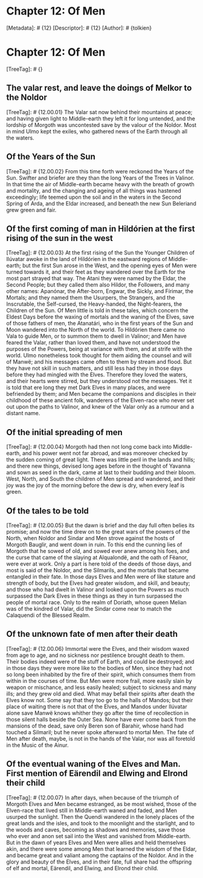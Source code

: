 # Chapter 12: Of Men
[Metadata]: # {12}
[Descriptor]: # {12}
[Author]: # {tolkien}
# Chapter 12: Of Men
[TreeTag]: # {}
## The valar rest, and leave the doings of Melkor to the Noldor
[TreeTag]: # {12.00.01}
The Valar sat now behind their mountains at peace; and having given light to
Middle-earth they left it for long untended, and the lordship of Morgoth was
uncontested save by the valour of the Noldor. Most in mind Ulmo kept the
exiles, who gathered news of the Earth through all the waters.

## Of the Years of the Sun
[TreeTag]: # {12.00.02}
From this time forth were reckoned the Years of the Sun. Swifter and briefer
are they than the long Years of the Trees in Valinor. In that time the air of
Middle-earth became heavy with the breath of growth and mortality, and the
changing and ageing of all things was hastened exceedingly; life teemed upon
the soil and in the waters in the Second Spring of Arda, and the Eldar
increased, and beneath the new Sun Beleriand grew green and fair.

## Of the first coming of man in Hildórien at the first rising of the sun in the west
[TreeTag]: # {12.00.03}
At the first rising of the Sun the Younger Children of Ilúvatar awoke in the
land of Hildórien in the eastward regions of Middle-earth; but the first Sun
arose in the West, and the opening eyes of Men were turned towards it, and
their feet as they wandered over the Earth for the most part strayed that way.
The Atani they were named by the Eldar, the Second People; but they called them
also Hildor, the Followers, and many other names: Apanónar, the After-born,
Engwar, the Sickly, and Fírimar, the Mortals; and they named them the Usurpers,
the Strangers, and the Inscrutable, the Self-cursed, the Heavy-handed, the
Night-fearers, the Children of the Sun. Of Men little is told in these tales,
which concern the Eldest Days before the waxing of mortals and the waning of
the Elves, save of those fathers of men, the Atanatári, who in the first years
of the Sun and Moon wandered into the North of the world. To Hildórien there
came no Vala to guide Men, or to summon them to dwell in Valinor; and Men have
feared the Valar, rather than loved them, and have not understood the purposes
of the Powers, being at variance with them, and at strife with the world. Ulmo
nonetheless took thought for them aiding the counsel and will of Manwë; and his
messages came often to them by stream and flood. But they have not skill in
such matters, and still less had they in those days before they had mingled
with the Elves. Therefore they loved the waters, and their hearts were stirred,
but they understood not the messages. Yet it is told that ere long they met
Dark Elves in many places, and were befriended by them; and Men became the
companions and disciples in their childhood of these ancient folk, wanderers of
the Elven-race who never set out upon the paths to Valinor, and knew of the
Valar only as a rumour and a distant name.

## Of the initial spreading of men
[TreeTag]: # {12.00.04}
Morgoth had then not long come back into Middle-earth, and his power went not
far abroad, and was moreover checked by the sudden coming of great light. There
was little peril in the lands and hills; and there new things, devised long
ages before in the thought of Yavanna and sown as seed in the dark, came at
last to their budding and their bloom.  West, North, and South the children of
Men spread and wandered, and their joy was the joy of the morning before the
dew is dry, when every leaf is green.

## Of the tales to be told
[TreeTag]: # {12.00.05}
But the dawn is brief and the day full often belies its promise; and now the
time drew on to the great wars of the powers of the North, when Noldor and
Sindar and Men strove against the hosts of Morgoth Bauglir, and went down in
ruin. To this end the cunning lies of Morgoth that he sowed of old, and sowed
ever anew among his foes, and the curse that came of the slaying at Alqualondë,
and the oath of Fëanor, were ever at work. Only a part is here told of the
deeds of those days, and most is said of the Noldor, and the Silmarils, and the
mortals that became entangled in their fate. In those days Elves and Men were
of like stature and strength of body, but the Elves had greater wisdom, and
skill, and beauty; and those who had dwelt in Valinor and looked upon the
Powers as much surpassed the Dark Elves in these things as they in turn
surpassed the people of mortal race. Only to the realm of Doriath, whose queen
Melian was of the kindred of Valar, did the Sindar come near to match the
Calaquendi of the Blessed Realm.

## Of the unknown fate of men after their death
[TreeTag]: # {12.00.06}
Immortal were the Elves, and their wisdom waxed from age to age, and no
sickness nor pestilence brought death to them. Their bodies indeed were of the
stuff of Earth, and could be destroyed; and in those days they were more like
to the bodies of Men, since they had not so long been inhabited by the fire of
their spirit, which consumes them from within in the courses of time. But Men
were more frail, more easily slain by weapon or mischance, and less easily
healed; subject to sickness and many ills; and they grew old and died. What may
befall their spirits after death the Elves know not. Some say that they too go
to the halls of Mandos; but their place of waiting there is not that of the
Elves, and Mandos under Ilúvatar alone save Manwë knows whither they go after
the time of recollection in those silent halls beside the Outer Sea.  None have
ever come back from the mansions of the dead, save only Beren son of Barahir,
whose hand had touched a Silmaril; but he never spoke afterward to mortal Men.
The fate of Men after death, maybe, is not in the hands of the Valar, nor was
all foretold in the Music of the Ainur.

## Of the eventual waning of the Elves and Man. First mention of Eärendil and Elwing and Elrond their child
[TreeTag]: # {12.00.07}
In after days, when because of the triumph of Morgoth Elves and Men became
estranged, as be most wished, those of the Elven-race that lived still in
Middle-earth waned and faded, and Men usurped the sunlight.  Then the Quendi
wandered in the lonely places of the great lands and the isles, and took to the
moonlight and the starlight, and to the woods and caves, becoming as shadows
and memories, save those who ever and anon set sail into the West and vanished
from Middle-earth. But in the dawn of years Elves and Men were allies and held
themselves akin, and there were some among Men that learned the wisdom of the
Eldar, and became great and valiant among the captains of the Noldor. And in
the glory and beauty of the Elves, and in their fate, full share had the
offspring of elf and mortal, Eärendil, and Elwing, and Elrond their child.

